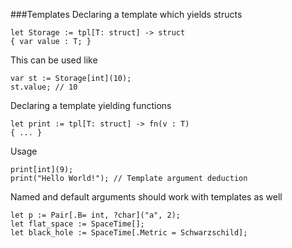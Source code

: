 ###Templates
Declaring a template which yields structs

	let Storage := tpl[T: struct] -> struct
	{ var value : T; }

This can be used like

	var st := Storage[int](10);
	st.value; // 10

Declaring a template yielding functions

	let print := tpl[T: struct] -> fn(v : T)
	{ ... }

Usage

	print[int](9);
	print("Hello World!"); // Template argument deduction

Named and default arguments should work with templates as well

	let p := Pair[.B= int, ?char]("a", 2);
	let flat_space := SpaceTime[];
	let black_hole := SpaceTime[.Metric = Schwarzschild];


